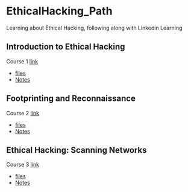 # EthicalHacking_Path
Learning about Ethical Hacking, following along with Linkedin Learning



## Introduction to Ethical Hacking

Course 1 [link](https://www.linkedin.com/learning/ethical-hacking-introduction-to-ethical-hacking)
- [files](https://github.com/Coryf65/EthicalHacking_Path/tree/master/1_Intro)
- [Notes](https://github.com/Coryf65/EthicalHacking_Path/blob/master/1_Intro/IntroNotes.md)

## Footprinting and Reconnaissance

Course 2 [link](https://www.linkedin.com/learning/ethical-hacking-footprinting-and-reconnaissance/)
- [files](https://github.com/Coryf65/EthicalHacking_Path/tree/master/2_Reconnaissance)
- [Notes](https://github.com/Coryf65/EthicalHacking_Path/blob/master/2_Reconnaissance/Notes.md)

## Ethical Hacking: Scanning Networks

Course 3 [link](https://www.linkedin.com/learning/ethical-hacking-scanning-networks/)
- [files](https://github.com/Coryf65/EthicalHacking_Path/tree/master/3_ScanningNetworks)
- [Notes](https://github.com/Coryf65/EthicalHacking_Path/blob/master/3_ScanningNetworks/Notes.md)